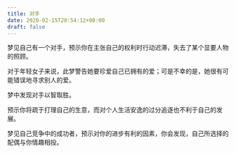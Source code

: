 ```yaml
---
title: 对手
date: 2020-02-15T20:54:12+08:00
draft: false
---
```


梦见自己有一个对手，预示你在主张自己的权利时行动迟滞，失去了某个显要人物的照顾。

对于年轻女子来说，此梦警告她要珍爱自己已拥有的爱；可是不幸的是，她很有可能错误地寻求别人的爱。

梦中发现对手以智取胜。

预示你将疏于打理自己的生意，而对个人生活安逸的过分追逐也不利于自己的发展。

梦见自己竞争中的成功者，预示对你的进步有利的因素，你会发现，自己所选择的配偶与你情趣相投。

